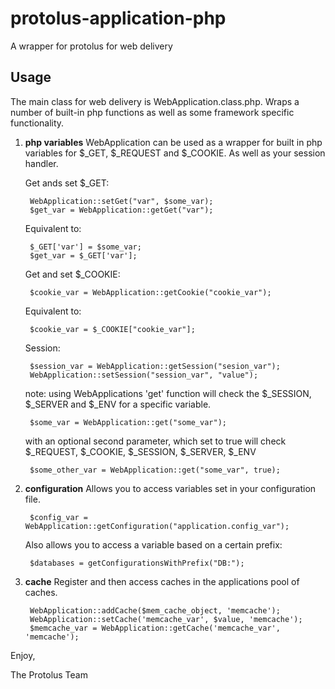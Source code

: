 protolus-application-php
===========
A wrapper for protolus for web delivery

Usage
-----
The main class for web delivery is WebApplication.class.php. Wraps a number of built-in php functions as well as some framework specific functionality.

1. **php variables**
	WebApplication can be used as a wrapper for built in php variables for $\_GET, $\_REQUEST and $\_COOKIE. As well as your session handler. 
	
	Get ands set $\_GET:

		WebApplication::setGet("var", $some_var);
		$get_var = WebApplication::getGet("var");

	Equivalent to:

		$_GET['var'] = $some_var;
		$get_var = $_GET['var'];
	Get and set $\_COOKIE:

		$cookie_var = WebApplication::getCookie("cookie_var");
	Equivalent to:

		$cookie_var = $_COOKIE["cookie_var"];

	Session:

		$session_var = WebApplication::getSession("sesion_var");
		WebApplication::setSession("session_var", "value");

	note: using WebApplications 'get' function will check the $\_SESSION, $\_SERVER and $\_ENV for a specific variable. 

		$some_var = WebApplication::get("some_var");
	with an optional second parameter, which set to true will check $\_REQUEST, $\_COOKIE, $\_SESSION, $\_SERVER, $\_ENV

		$some_other_var = WebApplication::get("some_var", true);
2. **configuration** 
	Allows you to access variables set in your configuration file.

		$config_var = WebApplication::getConfiguration("application.config_var");

	Also allows you to access a variable based on a certain prefix:

		$databases = getConfigurationsWithPrefix("DB:");
3. **cache**
	Register and then access caches in the applications pool of caches.

		WebApplication::addCache($mem_cache_object, 'memcache');
		WebApplication::setCache('memcache_var', $value, 'memcache');
		$memcache_var = WebApplication::getCache('memcache_var', 'memcache');

Enjoy,

The Protolus Team
